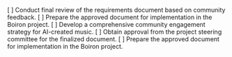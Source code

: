 [ ] Conduct final review of the requirements document based on community feedback.
[ ] Prepare the approved document for implementation in the Boiron project.
[ ] Develop a comprehensive community engagement strategy for AI-created music.
[ ] Obtain approval from the project steering committee for the finalized document.
[ ] Prepare the approved document for implementation in the Boiron project.